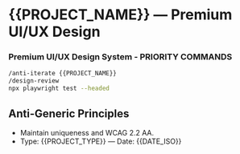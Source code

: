 # {{PROJECT_NAME}} — Premium UI/UX Design

### Premium UI/UX Design System - PRIORITY COMMANDS
```bash
/anti-iterate {{PROJECT_NAME}}
/design-review
npx playwright test --headed
```

## Anti-Generic Principles
- Maintain uniqueness and WCAG 2.2 AA.
- Type: {{PROJECT_TYPE}} — Date: {{DATE_ISO}}

